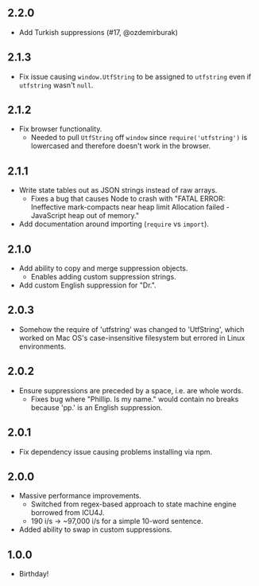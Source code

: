 ## 2.2.0
* Add Turkish suppressions (#17, @ozdemirburak)

## 2.1.3
* Fix issue causing `window.UtfString` to be assigned to `utfstring`  even if `utfstring` wasn't `null`.

## 2.1.2
* Fix browser functionality.
  - Needed to pull `UtfString` off `window` since `require('utfstring')` is lowercased and therefore doesn't work in the browser.

## 2.1.1
* Write state tables out as JSON strings instead of raw arrays.
  - Fixes a bug that causes Node to crash with "FATAL ERROR: Ineffective mark-compacts near heap limit Allocation failed - JavaScript heap out of memory."
* Add documentation around importing (`require` vs `import`).

## 2.1.0
* Add ability to copy and merge suppression objects.
  - Enables adding custom suppression strings.
* Add custom English suppression for "Dr.".

## 2.0.3
* Somehow the require of 'utfstring' was changed to 'UtfString', which worked on Mac OS's case-insensitive filesystem but errored in Linux environments.

## 2.0.2
* Ensure suppressions are preceded by a space, i.e. are whole words.
  - Fixes bug where "Phillip. Is my name." would contain no breaks because 'pp.' is an English suppression.

## 2.0.1
* Fix dependency issue causing problems installing via npm.

## 2.0.0
* Massive performance improvements.
  - Switched from regex-based approach to state machine engine borrowed from ICU4J.
  - 190 i/s -> \~97,000 i/s for a simple 10-word sentence.
* Added ability to swap in custom suppressions.

## 1.0.0
* Birthday!

